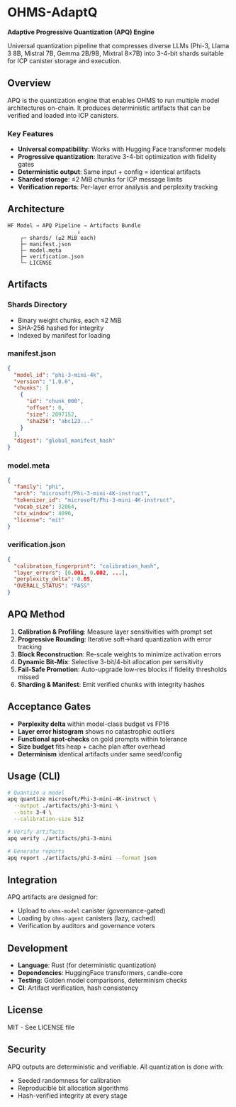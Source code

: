 # OHMS-AdaptQ

**Adaptive Progressive Quantization (APQ) Engine**

Universal quantization pipeline that compresses diverse LLMs (Phi-3, Llama 3 8B, Mistral 7B, Gemma 2B/9B, Mixtral 8×7B) into 3-4-bit shards suitable for ICP canister storage and execution.

## Overview

APQ is the quantization engine that enables OHMS to run multiple model architectures on-chain. It produces deterministic artifacts that can be verified and loaded into ICP canisters.

### Key Features

- **Universal compatibility**: Works with Hugging Face transformer models
- **Progressive quantization**: Iterative 3-4-bit optimization with fidelity gates
- **Deterministic output**: Same input + config = identical artifacts
- **Sharded storage**: ≤2 MiB chunks for ICP message limits
- **Verification reports**: Per-layer error analysis and perplexity tracking

## Architecture

```
HF Model → APQ Pipeline → Artifacts Bundle
                      ↓
    ┌─ shards/ (≤2 MiB each)
    ├─ manifest.json
    ├─ model.meta  
    ├─ verification.json
    └─ LICENSE
```

## Artifacts

### Shards Directory
- Binary weight chunks, each ≤2 MiB
- SHA-256 hashed for integrity
- Indexed by manifest for loading

### manifest.json
```json
{
  "model_id": "phi-3-mini-4k",
  "version": "1.0.0",
  "chunks": [
    {
      "id": "chunk_000",
      "offset": 0,
      "size": 2097152,
      "sha256": "abc123..."
    }
  ],
  "digest": "global_manifest_hash"
}
```

### model.meta
```json
{
  "family": "phi",
  "arch": "microsoft/Phi-3-mini-4K-instruct",
  "tokenizer_id": "microsoft/Phi-3-mini-4K-instruct",
  "vocab_size": 32064,
  "ctx_window": 4096,
  "license": "mit"
}
```

### verification.json
```json
{
  "calibration_fingerprint": "calibration_hash",
  "layer_errors": [0.001, 0.002, ...],
  "perplexity_delta": 0.05,
  "OVERALL_STATUS": "PASS"
}
```

## APQ Method

1. **Calibration & Profiling**: Measure layer sensitivities with prompt set
2. **Progressive Rounding**: Iterative soft→hard quantization with error tracking
3. **Block Reconstruction**: Re-scale weights to minimize activation errors
4. **Dynamic Bit-Mix**: Selective 3-bit/4-bit allocation per sensitivity
5. **Fail-Safe Promotion**: Auto-upgrade low-res blocks if fidelity thresholds missed
6. **Sharding & Manifest**: Emit verified chunks with integrity hashes

## Acceptance Gates

- **Perplexity delta** within model-class budget vs FP16
- **Layer error histogram** shows no catastrophic outliers  
- **Functional spot-checks** on gold prompts within tolerance
- **Size budget** fits heap + cache plan after overhead
- **Determinism** identical artifacts under same seed/config

## Usage (CLI)

```bash
# Quantize a model
apq quantize microsoft/Phi-3-mini-4K-instruct \
  --output ./artifacts/phi-3-mini \
  --bits 3-4 \
  --calibration-size 512

# Verify artifacts
apq verify ./artifacts/phi-3-mini

# Generate reports
apq report ./artifacts/phi-3-mini --format json
```

## Integration

APQ artifacts are designed for:
- Upload to `ohms-model` canister (governance-gated)
- Loading by `ohms-agent` canisters (lazy, cached)
- Verification by auditors and governance voters

## Development

- **Language**: Rust (for deterministic quantization)
- **Dependencies**: HuggingFace transformers, candle-core
- **Testing**: Golden model comparisons, determinism checks
- **CI**: Artifact verification, hash consistency

## License

MIT - See LICENSE file

## Security

APQ outputs are deterministic and verifiable. All quantization is done with:
- Seeded randomness for calibration
- Reproducible bit allocation algorithms  
- Hash-verified integrity at every stage
